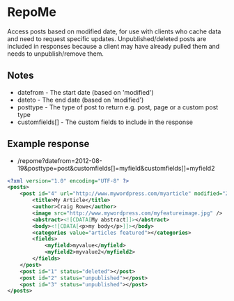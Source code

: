 # RepoMe

Access posts based on modified date, for use with clients who cache data and need to request specific updates.  Unpublished/deleted posts are included
in responses because a client may have already pulled them and needs to unpublish/remove them.

## Notes

* datefrom - The start date (based on 'modified')
* dateto - The end date (based on 'modified')
* posttype - The type of post to return e.g. post, page or a custom post type
* customfields[] - The custom fields to include in the response

## Example response

* /repome?datefrom=2012-08-19&posttype=post&customfields[]=myfield&customfields[]=myfield2

```xml
<?xml version="1.0" encoding="UTF-8" ?>
<posts>
	<post id="4" url="http://www.mywordpress.com/myarticle" modified="2012-08-09 13:41:45" published="2012-08-13 12:00:47">
		<title>My Article</title>
		<author>Craig Rowe</author>
		<image src="http://www.mywordpress.com/myfeatureimage.jpg" />
		<abstract><![CDATA[My abstract]]></abstract>
		<body><![CDATA[<p>my body</p>]]></body>
		<categories value="articles featured"></categories>
		<fields>
			<myfield>myvalue</myfield>
			<myfield2>myvalue2</myfield2>
		</fields>
	</post>
	<post id="1" status="deleted"></post>
	<post id="2" status="unpublished"></post>
	<post id="3" status="unpublished"></post>
</posts>
```